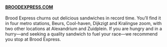 #### [BROODEXPRESS.COM](http://BROODEXPRESS.COM)

Brood Express churns out delicious sandwiches in record time. You’ll find it in four metro stations, Beurs, Cool-haven, Dijkzigt and Kralingse zoom, with two other locations at Alexandrium and Zuidplein. If you are hungry and in a hurry—and seeking a quality sandwich to fuel your race—we recommend you stop at Brood Express.